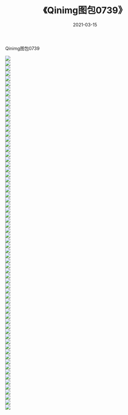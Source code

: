 ﻿---
layout: post
title:  《Qinimg图包0739》
date:   2021-03-15
img: http://imgx.orgx.ga/Qinimg图包/Qinimg图包0739/000.jpg
categories: [美女, 清纯, 唯美]
---

Qinimg图包0739

 ![](http://imgx.orgx.ga/Qinimg图包/Qinimg图包0739/001.jpg) <br>![](http://imgx.orgx.ga/Qinimg图包/Qinimg图包0739/002.jpg) <br>![](http://imgx.orgx.ga/Qinimg图包/Qinimg图包0739/003.jpg) <br>![](http://imgx.orgx.ga/Qinimg图包/Qinimg图包0739/004.jpg) <br>![](http://imgx.orgx.ga/Qinimg图包/Qinimg图包0739/005.jpg) <br>![](http://imgx.orgx.ga/Qinimg图包/Qinimg图包0739/006.jpg) <br>![](http://imgx.orgx.ga/Qinimg图包/Qinimg图包0739/007.jpg) <br>![](http://imgx.orgx.ga/Qinimg图包/Qinimg图包0739/008.jpg) <br>![](http://imgx.orgx.ga/Qinimg图包/Qinimg图包0739/009.jpg) <br>![](http://imgx.orgx.ga/Qinimg图包/Qinimg图包0739/010.jpg) <br>![](http://imgx.orgx.ga/Qinimg图包/Qinimg图包0739/011.jpg) <br>![](http://imgx.orgx.ga/Qinimg图包/Qinimg图包0739/012.jpg) <br>![](http://imgx.orgx.ga/Qinimg图包/Qinimg图包0739/013.jpg) <br>![](http://imgx.orgx.ga/Qinimg图包/Qinimg图包0739/014.jpg) <br>![](http://imgx.orgx.ga/Qinimg图包/Qinimg图包0739/015.jpg) <br>![](http://imgx.orgx.ga/Qinimg图包/Qinimg图包0739/016.jpg) <br>![](http://imgx.orgx.ga/Qinimg图包/Qinimg图包0739/017.jpg) <br>![](http://imgx.orgx.ga/Qinimg图包/Qinimg图包0739/018.jpg) <br>![](http://imgx.orgx.ga/Qinimg图包/Qinimg图包0739/019.jpg) <br>![](http://imgx.orgx.ga/Qinimg图包/Qinimg图包0739/020.jpg) <br>![](http://imgx.orgx.ga/Qinimg图包/Qinimg图包0739/021.jpg) <br>![](http://imgx.orgx.ga/Qinimg图包/Qinimg图包0739/022.jpg) <br>![](http://imgx.orgx.ga/Qinimg图包/Qinimg图包0739/023.jpg) <br>![](http://imgx.orgx.ga/Qinimg图包/Qinimg图包0739/024.jpg) <br>![](http://imgx.orgx.ga/Qinimg图包/Qinimg图包0739/025.jpg) <br>![](http://imgx.orgx.ga/Qinimg图包/Qinimg图包0739/026.jpg) <br>![](http://imgx.orgx.ga/Qinimg图包/Qinimg图包0739/027.jpg) <br>![](http://imgx.orgx.ga/Qinimg图包/Qinimg图包0739/028.jpg) <br>![](http://imgx.orgx.ga/Qinimg图包/Qinimg图包0739/029.jpg) <br>![](http://imgx.orgx.ga/Qinimg图包/Qinimg图包0739/030.jpg) <br>![](http://imgx.orgx.ga/Qinimg图包/Qinimg图包0739/031.jpg) <br>![](http://imgx.orgx.ga/Qinimg图包/Qinimg图包0739/032.jpg) <br>![](http://imgx.orgx.ga/Qinimg图包/Qinimg图包0739/033.jpg) <br>![](http://imgx.orgx.ga/Qinimg图包/Qinimg图包0739/034.jpg) <br>![](http://imgx.orgx.ga/Qinimg图包/Qinimg图包0739/035.jpg) <br>![](http://imgx.orgx.ga/Qinimg图包/Qinimg图包0739/036.jpg) <br>![](http://imgx.orgx.ga/Qinimg图包/Qinimg图包0739/037.jpg) <br>![](http://imgx.orgx.ga/Qinimg图包/Qinimg图包0739/038.jpg) <br>![](http://imgx.orgx.ga/Qinimg图包/Qinimg图包0739/039.jpg) <br>![](http://imgx.orgx.ga/Qinimg图包/Qinimg图包0739/040.jpg) <br>![](http://imgx.orgx.ga/Qinimg图包/Qinimg图包0739/041.jpg) <br>![](http://imgx.orgx.ga/Qinimg图包/Qinimg图包0739/042.jpg) <br>![](http://imgx.orgx.ga/Qinimg图包/Qinimg图包0739/043.jpg) <br>![](http://imgx.orgx.ga/Qinimg图包/Qinimg图包0739/044.jpg) <br>![](http://imgx.orgx.ga/Qinimg图包/Qinimg图包0739/045.jpg) <br>![](http://imgx.orgx.ga/Qinimg图包/Qinimg图包0739/046.jpg) <br>![](http://imgx.orgx.ga/Qinimg图包/Qinimg图包0739/047.jpg) <br>![](http://imgx.orgx.ga/Qinimg图包/Qinimg图包0739/048.jpg) <br>![](http://imgx.orgx.ga/Qinimg图包/Qinimg图包0739/049.jpg) <br>![](http://imgx.orgx.ga/Qinimg图包/Qinimg图包0739/050.jpg) <br>![](http://imgx.orgx.ga/Qinimg图包/Qinimg图包0739/051.jpg) <br>![](http://imgx.orgx.ga/Qinimg图包/Qinimg图包0739/052.jpg) <br>![](http://imgx.orgx.ga/Qinimg图包/Qinimg图包0739/053.jpg) <br>![](http://imgx.orgx.ga/Qinimg图包/Qinimg图包0739/054.jpg) <br>![](http://imgx.orgx.ga/Qinimg图包/Qinimg图包0739/055.jpg) <br>![](http://imgx.orgx.ga/Qinimg图包/Qinimg图包0739/056.jpg) <br>![](http://imgx.orgx.ga/Qinimg图包/Qinimg图包0739/057.jpg) <br>![](http://imgx.orgx.ga/Qinimg图包/Qinimg图包0739/058.jpg) <br>![](http://imgx.orgx.ga/Qinimg图包/Qinimg图包0739/059.jpg) <br>![](http://imgx.orgx.ga/Qinimg图包/Qinimg图包0739/060.jpg) <br>![](http://imgx.orgx.ga/Qinimg图包/Qinimg图包0739/061.jpg) <br>![](http://imgx.orgx.ga/Qinimg图包/Qinimg图包0739/062.jpg) <br>![](http://imgx.orgx.ga/Qinimg图包/Qinimg图包0739/063.jpg) <br>![](http://imgx.orgx.ga/Qinimg图包/Qinimg图包0739/064.jpg) <br>![](http://imgx.orgx.ga/Qinimg图包/Qinimg图包0739/065.jpg) <br>![](http://imgx.orgx.ga/Qinimg图包/Qinimg图包0739/066.jpg) <br>![](http://imgx.orgx.ga/Qinimg图包/Qinimg图包0739/067.jpg) <br>![](http://imgx.orgx.ga/Qinimg图包/Qinimg图包0739/068.jpg) <br>![](http://imgx.orgx.ga/Qinimg图包/Qinimg图包0739/069.jpg) <br>![](http://imgx.orgx.ga/Qinimg图包/Qinimg图包0739/070.jpg) <br>